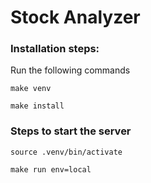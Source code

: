 # Stock Analyzer

### Installation steps:
Run the following commands

```make venv```

```make install```

### Steps to start the server

```source .venv/bin/activate```

```make run env=local```